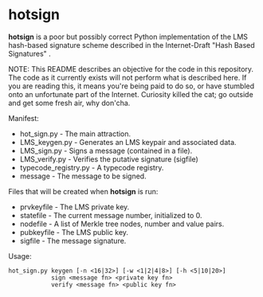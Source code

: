 # hotsign
**hotsign** is a poor but possibly correct Python implementation of the LMS hash-based signature scheme described in the Internet-Draft "Hash Based Signatures" <draft-mcgrew-hash-sigs>.

NOTE: This README describes an objective for the code in this repository. The code as it currently exists will not perform what is described here. If you are reading this, it means you're being paid to do so, or have stumbled onto an unfortunate part of the Internet. Curiosity killed the cat; go outside and get some fresh air, why don'cha.

Manifest:

* hot_sign.py          - The main attraction.
* LMS_keygen.py        - Generates an LMS keypair and associated data.
* LMS_sign.py          - Signs a message (contained in a file).
* LMS_verify.py        - Verifies the putative signature (sigfile)
* typecode_registry.py - A typecode registry.
* message              - The message to be signed.

Files that will be created when **hotsign** is run:

* prvkeyfile           - The LMS private key.
* statefile            - The current message number, initialized to 0.
* nodefile             - A list of Merkle tree nodes, number and value pairs.
* pubkeyfile           - The LMS public key.
* sigfile              - The message signature.

Usage: 
```
hot_sign.py keygen [-n <16|32>] [-w <1|2|4|8>] [-h <5|10|20>]
            sign <message fn> <private key fn>
            verify <message fn> <public key fn>
```
